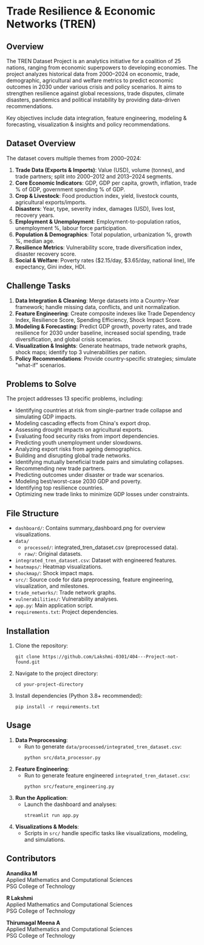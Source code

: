 # Trade Resilience & Economic Networks (TREN)

## Overview
The TREN Dataset Project is an analytics initiative for a coalition of 25 nations, ranging from economic superpowers to developing economies. The project analyzes historical data from 2000–2024 on economic, trade, demographic, agricultural and welfare metrics to predict economic outcomes in 2030 under various crisis and policy scenarios. It aims to strengthen resilience against global recessions, trade disputes, climate disasters, pandemics and political instability by providing data-driven recommendations.

Key objectives include data integration, feature engineering, modeling & forecasting, visualization & insights and policy recommendations.

## Dataset Overview
The dataset covers multiple themes from 2000–2024:
1. **Trade Data (Exports & Imports)**: Value (USD), volume (tonnes), and trade partners; split into 2000–2012 and 2013–2024 segments.
2. **Core Economic Indicators**: GDP, GDP per capita, growth, inflation, trade % of GDP, government spending % of GDP.
3. **Crop & Livestock**: Food production index, yield, livestock counts, agricultural exports/imports.
4. **Disasters**: Year, type, severity index, damages (USD), lives lost, recovery years.
5. **Employment & Unemployment**: Employment-to-population ratios, unemployment %, labour force participation.
6. **Population & Demographics**: Total population, urbanization %, growth %, median age.
7. **Resilience Metrics**: Vulnerability score, trade diversification index, disaster recovery score.
8. **Social & Welfare**: Poverty rates ($2.15/day, $3.65/day, national line), life expectancy, Gini index, HDI.

## Challenge Tasks
1. **Data Integration & Cleaning**: Merge datasets into a Country–Year framework; handle missing data, conflicts, and unit normalization.
2. **Feature Engineering**: Create composite indexes like Trade Dependency Index, Resilience Score, Spending Efficiency, Shock Impact Score.
3. **Modeling & Forecasting**: Predict GDP growth, poverty rates, and trade resilience for 2030 under baseline, increased social spending, trade diversification, and global crisis scenarios.
4. **Visualization & Insights**: Generate heatmaps, trade network graphs, shock maps; identify top 3 vulnerabilities per nation.
5. **Policy Recommendations**: Provide country-specific strategies; simulate "what-if" scenarios.

## Problems to Solve
The project addresses 13 specific problems, including:
- Identifying countries at risk from single-partner trade collapse and simulating GDP impacts.
- Modeling cascading effects from China's export drop.
- Assessing drought impacts on agricultural exports.
- Evaluating food security risks from import dependencies.
- Predicting youth unemployment under slowdowns.
- Analyzing export risks from ageing demographics.
- Building and disrupting global trade networks.
- Identifying mutually beneficial trade pairs and simulating collapses.
- Recommending new trade partners.
- Predicting outcomes under disaster or trade war scenarios.
- Modeling best/worst-case 2030 GDP and poverty.
- Identifying top resilience countries.
- Optimizing new trade links to minimize GDP losses under constraints.

## File Structure
- `dashboard/`: Contains summary_dashboard.png for overview visualizations.
- `data/`
  - `processed/`: integrated_tren_dataset.csv (preprocessed data).
  - `raw/`: Original datasets.
- `integrated_tren_dataset.csv`: Dataset with engineered features.
- `heatmaps/`: Heatmap visualizations.
- `shockmap/`: Shock impact maps.
- `src/`: Source code for data preprocessing, feature engineering, visualization, and milestones.
- `trade_networks/`: Trade network graphs.
- `vulnerabilities/`: Vulnerability analyses.
- `app.py`: Main application script.
- `requirements.txt`: Project dependencies.

## Installation
1. Clone the repository:
   ```
   git clone https://github.com/Lakshmi-0301/404---Project-not-found.git
   ```
2. Navigate to the project directory:
   ```
   cd your-project-directory
   ```
3. Install dependencies (Python 3.8+ recommended):
   ```
   pip install -r requirements.txt
   ```

## Usage
1. **Data Preprocessing**:
   - Run to generate `data/processed/integrated_tren_dataset.csv`:
     ```
     python src/data_processor.py
     ```
2. **Feature Engineering**:
   - Run to generate feature engineered `integrated_tren_dataset.csv`:
     ```
     python src/feature_engineering.py
     ```
3. **Run the Application**:
   - Launch the dashboard and analyses:
     ```
     streamlit run app.py
     ```
4. **Visualizations & Models**:
   - Scripts in `src/` handle specific tasks like visualizations, modeling, and simulations.


## Contributors

**Anandika M**  
Applied Mathematics and Computational Sciences  
PSG College of Technology  

**R Lakshmi**  
Applied Mathematics and Computational Sciences  
PSG College of Technology  

**Thirumagal Meena A**  
Applied Mathematics and Computational Sciences  
PSG College of Technology
